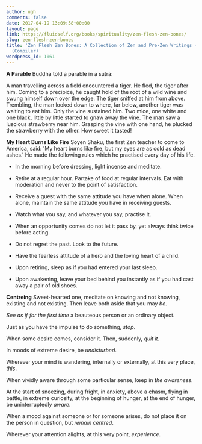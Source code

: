 ```yaml
---
author: ugh
comments: false
date: 2017-04-19 13:09:58+00:00
layout: page
link: https://fluidself.org/books/spirituality/zen-flesh-zen-bones/
slug: zen-flesh-zen-bones
title: 'Zen Flesh Zen Bones: A Collection of Zen and Pre-Zen Writings - by Paul Reps
  (Compiler)'
wordpress_id: 1061
---
```


**A Parable** 
Buddha told a parable in a sutra:
 
A man travelling across a field encountered a tiger. He fled, the tiger after him. Coming to a precipice, he caught hold of the root of a wild wine and swung himself down over the edge. The tiger sniffed at him from above. Trembling, the man looked down to where, far below, another tiger was waiting to eat him. Only the vine sustained him. Two mice, one white and one black, little by little started to gnaw away the vine. The man saw a luscious strawberry near him. Grasping the vine with one hand, he plucked the strawberry with the other. How sweet it tasted!
 
**My Heart Burns Like Fire**
Soyen Shaku, the first Zen teacher to come to America, said: 'My heart burns like fire, but my eyes are as cold as dead ashes.' He made the following rules which he practised every day of his life.
 



	
  * In the morning before dressing, light incense and meditate.


	
  * Retire at a regular hour. Partake of food at regular intervals. Eat with moderation and never to the point of satisfaction.


	
  * Receive a guest with the same attitude you have when alone. When alone, maintain the same attitude you have in receiving guests.


	
  * Watch what you say, and whatever you say, practise it.


	
  * When an opportunity comes do not let it pass by, yet always think twice before acting.


	
  * Do not regret the past. Look to the future.


	
  * Have the fearless attitude of a hero and the loving heart of a child.


	
  * Upon retiring, sleep as if you had entered your last sleep.


	
  * Upon awakening, leave your bed behind you instantly as if you had cast away a pair of old shoes.


 
**Centreing**
Sweet-hearted one, meditate on knowing and not knowing, existing and not existing. Then leave both aside that you may _be_.
 
_See as if for the first time_ a beauteous person or an ordinary object.
 
Just as you have the impulse to do something, _stop_.
 
When some desire comes, consider it. Then, suddenly, _quit it_.
 
In moods of extreme desire, be _undisturbed_.
 
Wherever your mind is wandering, internally or externally, at this very place, _this_.
 
When vividly aware through some particular sense, keep in _the awareness_.
 
At the start of sneezing, during fright, in anxiety, above a chasm, flying in battle, in extreme curiosity, at the beginning of hunger, at the end of hunger, be uninterruptedly _aware_.
 
When a mood against someone or for someone arises, do not place it on the person in question, but _remain centred_.
 
Wherever your attention alights, at this very point, _experience_.
